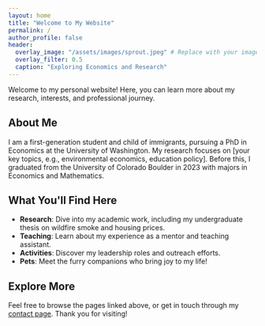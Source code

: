 ```yaml
---
layout: home
title: "Welcome to My Website"
permalink: /
author_profile: false
header:
  overlay_image: "/assets/images/sprout.jpeg" # Replace with your image path or remove this line.
  overlay_filter: 0.5
  caption: "Exploring Economics and Research"
---
```


Welcome to my personal website! Here, you can learn more about my research, interests, and professional journey.


## About Me
I am a first-generation student and child of immigrants, pursuing a PhD in Economics at the University of Washington. My research focuses on [your key topics, e.g., environmental economics, education policy]. Before this, I graduated from the University of Colorado Boulder in 2023 with majors in Economics and Mathematics.

## What You'll Find Here
- **Research**: Dive into my academic work, including my undergraduate thesis on wildfire smoke and housing prices.
- **Teaching**: Learn about my experience as a mentor and teaching assistant.
- **Activities**: Discover my leadership roles and outreach efforts.
- **Pets**: Meet the furry companions who bring joy to my life!

## Explore More
Feel free to browse the pages linked above, or get in touch through my [contact page](/contact/). Thank you for visiting!
